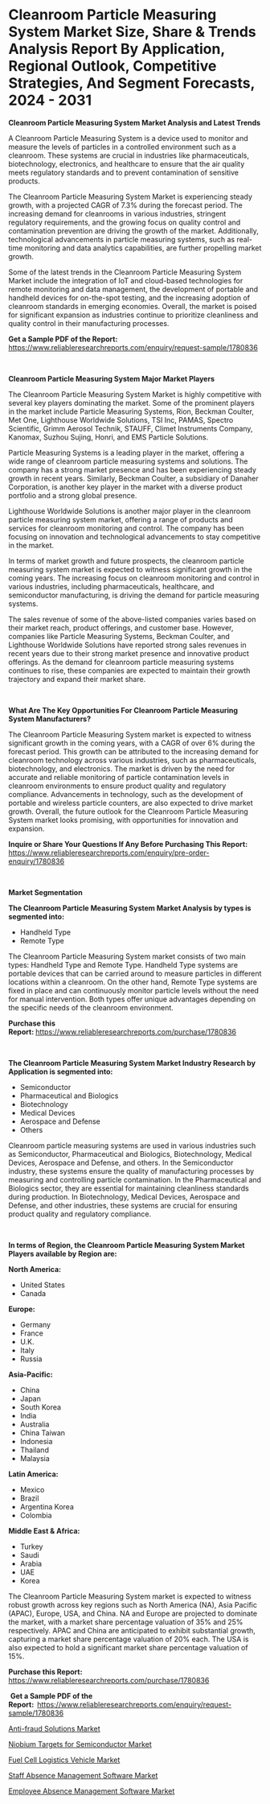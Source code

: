 <p><h1>Cleanroom Particle Measuring System Market Size, Share & Trends Analysis Report By Application, Regional Outlook, Competitive Strategies, And Segment Forecasts, 2024 - 2031</h1></p><p><strong>Cleanroom Particle Measuring System Market Analysis and Latest Trends</strong></p>
<p><p>A Cleanroom Particle Measuring System is a device used to monitor and measure the levels of particles in a controlled environment such as a cleanroom. These systems are crucial in industries like pharmaceuticals, biotechnology, electronics, and healthcare to ensure that the air quality meets regulatory standards and to prevent contamination of sensitive products.</p><p>The Cleanroom Particle Measuring System Market is experiencing steady growth, with a projected CAGR of 7.3% during the forecast period. The increasing demand for cleanrooms in various industries, stringent regulatory requirements, and the growing focus on quality control and contamination prevention are driving the growth of the market. Additionally, technological advancements in particle measuring systems, such as real-time monitoring and data analytics capabilities, are further propelling market growth.</p><p>Some of the latest trends in the Cleanroom Particle Measuring System Market include the integration of IoT and cloud-based technologies for remote monitoring and data management, the development of portable and handheld devices for on-the-spot testing, and the increasing adoption of cleanroom standards in emerging economies. Overall, the market is poised for significant expansion as industries continue to prioritize cleanliness and quality control in their manufacturing processes.</p></p>
<p><strong>Get a Sample PDF of the Report:&nbsp;</strong> <a href="https://www.reliableresearchreports.com/enquiry/request-sample/1780836">https://www.reliableresearchreports.com/enquiry/request-sample/1780836</a></p>
<p>&nbsp;</p>
<p><strong>Cleanroom Particle Measuring System Major Market Players</strong></p>
<p><p>The Cleanroom Particle Measuring System Market is highly competitive with several key players dominating the market. Some of the prominent players in the market include Particle Measuring Systems, Rion, Beckman Coulter, Met One, Lighthouse Worldwide Solutions, TSI Inc, PAMAS, Spectro Scientific, Grimm Aerosol Technik, STAUFF, Climet Instruments Company, Kanomax, Suzhou Sujing, Honri, and EMS Particle Solutions.</p><p>Particle Measuring Systems is a leading player in the market, offering a wide range of cleanroom particle measuring systems and solutions. The company has a strong market presence and has been experiencing steady growth in recent years. Similarly, Beckman Coulter, a subsidiary of Danaher Corporation, is another key player in the market with a diverse product portfolio and a strong global presence.</p><p>Lighthouse Worldwide Solutions is another major player in the cleanroom particle measuring system market, offering a range of products and services for cleanroom monitoring and control. The company has been focusing on innovation and technological advancements to stay competitive in the market.</p><p>In terms of market growth and future prospects, the cleanroom particle measuring system market is expected to witness significant growth in the coming years. The increasing focus on cleanroom monitoring and control in various industries, including pharmaceuticals, healthcare, and semiconductor manufacturing, is driving the demand for particle measuring systems.</p><p>The sales revenue of some of the above-listed companies varies based on their market reach, product offerings, and customer base. However, companies like Particle Measuring Systems, Beckman Coulter, and Lighthouse Worldwide Solutions have reported strong sales revenues in recent years due to their strong market presence and innovative product offerings. As the demand for cleanroom particle measuring systems continues to rise, these companies are expected to maintain their growth trajectory and expand their market share.</p></p>
<p>&nbsp;</p>
<p><strong>What Are The Key Opportunities For Cleanroom Particle Measuring System Manufacturers?</strong></p>
<p><p>The Cleanroom Particle Measuring System market is expected to witness significant growth in the coming years, with a CAGR of over 6% during the forecast period. This growth can be attributed to the increasing demand for cleanroom technology across various industries, such as pharmaceuticals, biotechnology, and electronics. The market is driven by the need for accurate and reliable monitoring of particle contamination levels in cleanroom environments to ensure product quality and regulatory compliance. Advancements in technology, such as the development of portable and wireless particle counters, are also expected to drive market growth. Overall, the future outlook for the Cleanroom Particle Measuring System market looks promising, with opportunities for innovation and expansion.</p></p>
<p><strong>Inquire or Share Your Questions If Any Before Purchasing This Report:</strong> <a href="https://www.reliableresearchreports.com/enquiry/pre-order-enquiry/1780836">https://www.reliableresearchreports.com/enquiry/pre-order-enquiry/1780836</a></p>
<p>&nbsp;</p>
<p><strong>Market Segmentation</strong></p>
<p><strong>The Cleanroom Particle Measuring System Market Analysis by types is segmented into:</strong></p>
<p><ul><li>Handheld Type</li><li>Remote Type</li></ul></p>
<p><p>The Cleanroom Particle Measuring System market consists of two main types: Handheld Type and Remote Type. Handheld Type systems are portable devices that can be carried around to measure particles in different locations within a cleanroom. On the other hand, Remote Type systems are fixed in place and can continuously monitor particle levels without the need for manual intervention. Both types offer unique advantages depending on the specific needs of the cleanroom environment.</p></p>
<p><strong>Purchase this Report:&nbsp;</strong><a href="https://www.reliableresearchreports.com/purchase/1780836">https://www.reliableresearchreports.com/purchase/1780836</a></p>
<p>&nbsp;</p>
<p><strong>The Cleanroom Particle Measuring System Market Industry Research by Application is segmented into:</strong></p>
<p><ul><li>Semiconductor</li><li>Pharmaceutical and Biologics</li><li>Biotechnology</li><li>Medical Devices</li><li>Aerospace and Defense</li><li>Others</li></ul></p>
<p><p>Cleanroom particle measuring systems are used in various industries such as Semiconductor, Pharmaceutical and Biologics, Biotechnology, Medical Devices, Aerospace and Defense, and others. In the Semiconductor industry, these systems ensure the quality of manufacturing processes by measuring and controlling particle contamination. In the Pharmaceutical and Biologics sector, they are essential for maintaining cleanliness standards during production. In Biotechnology, Medical Devices, Aerospace and Defense, and other industries, these systems are crucial for ensuring product quality and regulatory compliance.</p></p>
<p>&nbsp;</p>
<p><strong>In terms of Region, the Cleanroom Particle Measuring System Market Players available by Region are:</strong></p>
<p>
    <p> <strong> North America: </strong>
        <ul>
            <li>United States</li>
            <li>Canada</li>
        </ul>
        </p> 
    <p> <strong> Europe: </strong>
        <ul>
            <li>Germany</li>
            <li>France</li>
            <li>U.K.</li>
            <li>Italy</li>
            <li>Russia</li>
        </ul>
        </p> 
    <p> <strong> Asia-Pacific: </strong>
        <ul>
            <li>China</li>
            <li>Japan</li>
            <li>South Korea</li>
            <li>India</li>
            <li>Australia</li>
            <li>China Taiwan</li>
            <li>Indonesia</li>
            <li>Thailand</li>
            <li>Malaysia</li>
        </ul>
        </p> 
    <p> <strong> Latin America: </strong>
        <ul>
            <li>Mexico</li>
            <li>Brazil</li>
            <li>Argentina Korea</li>
            <li>Colombia</li>
        </ul>
        </p> 
    <p> <strong> Middle East & Africa: </strong>
        <ul>
            <li>Turkey</li>
            <li>Saudi</li>
            <li>Arabia</li>
            <li>UAE</li>
            <li>Korea</li>
        </ul>
    </p>
    </p>
<p><p>The Cleanroom Particle Measuring System market is expected to witness robust growth across key regions such as North America (NA), Asia Pacific (APAC), Europe, USA, and China. NA and Europe are projected to dominate the market, with a market share percentage valuation of 35% and 25% respectively. APAC and China are anticipated to exhibit substantial growth, capturing a market share percentage valuation of 20% each. The USA is also expected to hold a significant market share percentage valuation of 15%.</p></p>
<p><strong>Purchase this Report: </strong><a href="https://www.reliableresearchreports.com/purchase/1780836">https://www.reliableresearchreports.com/purchase/1780836</a></p>
<p>&nbsp;<strong>Get a Sample PDF of the Report:&nbsp;&nbsp;</strong><a href="https://www.reliableresearchreports.com/enquiry/request-sample/1780836">https://www.reliableresearchreports.com/enquiry/request-sample/1780836</a></p>
<p><strong></strong></p>
<p><p><a href="https://medium.com/@clevehilll2023/anti-fraud-solutions-market-size-cagr-trends-2024-2030-c6080d6ba804">Anti-fraud Solutions Market</a></p><p><a href="https://github.com/markusgodoy/Market-Research-Report-List-2/blob/main/niobium-targets-for-semiconductor-market.md">Niobium Targets for Semiconductor Market</a></p><p><a href="https://github.com/arionmp/Market-Research-Report-List-2/blob/main/fuel-cell-logistics-vehicle-market.md">Fuel Cell Logistics Vehicle Market</a></p><p><a href="https://medium.com/@clevehilll2023/staff-absence-management-software-market-size-and-market-trends-complete-industry-overview-2024-996870d180ec">Staff Absence Management Software Market</a></p><p><a href="https://medium.com/@clevehilll2023/employee-absence-management-software-market-exploring-market-share-market-trends-and-future-35c103f17911">Employee Absence Management Software Market</a></p></p>